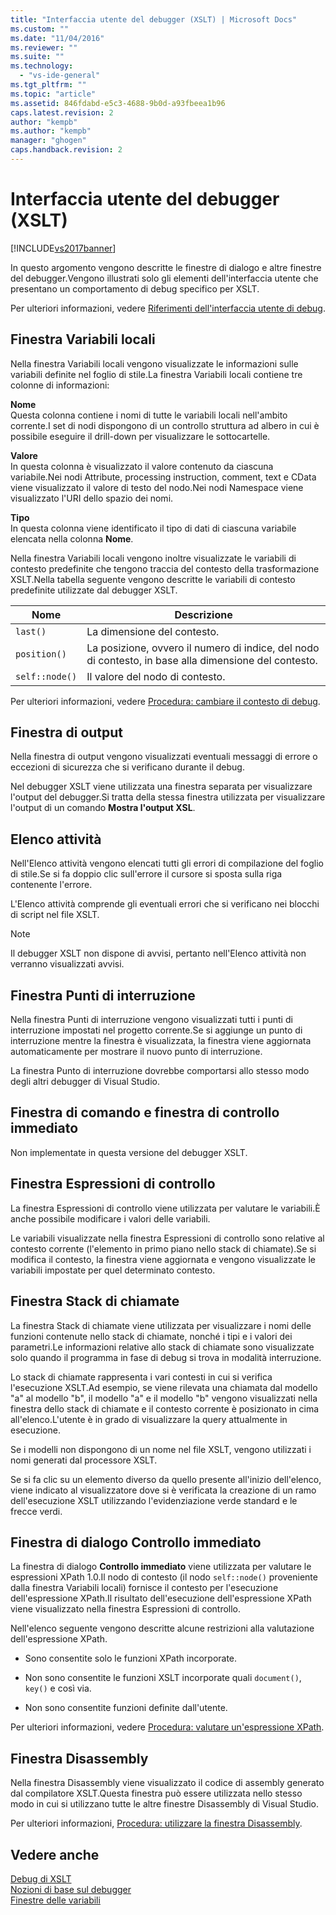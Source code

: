 ```yaml
---
title: "Interfaccia utente del debugger (XSLT) | Microsoft Docs"
ms.custom: ""
ms.date: "11/04/2016"
ms.reviewer: ""
ms.suite: ""
ms.technology: 
  - "vs-ide-general"
ms.tgt_pltfrm: ""
ms.topic: "article"
ms.assetid: 846fdabd-e5c3-4688-9b0d-a93fbeea1b96
caps.latest.revision: 2
author: "kempb"
ms.author: "kempb"
manager: "ghogen"
caps.handback.revision: 2
---
```

# Interfaccia utente del debugger (XSLT)
[!INCLUDE[vs2017banner](../code-quality/includes/vs2017banner.md)]

In questo argomento vengono descritte le finestre di dialogo e altre finestre del debugger.Vengono illustrati solo gli elementi dell'interfaccia utente che presentano un comportamento di debug specifico per XSLT.  
  
 Per ulteriori informazioni, vedere [Riferimenti dell'interfaccia utente di debug](../debugger/debugging-user-interface-reference.md).  
  
## Finestra Variabili locali  
 Nella finestra Variabili locali vengono visualizzate le informazioni sulle variabili definite nel foglio di stile.La finestra Variabili locali contiene tre colonne di informazioni:  
  
 **Nome**  
 Questa colonna contiene i nomi di tutte le variabili locali nell'ambito corrente.I set di nodi dispongono di un controllo struttura ad albero in cui è possibile eseguire il drill\-down per visualizzare le sottocartelle.  
  
 **Valore**  
 In questa colonna è visualizzato il valore contenuto da ciascuna variabile.Nei nodi Attribute, processing instruction, comment, text e CData viene visualizzato il valore di testo del nodo.Nei nodi Namespace viene visualizzato l'URI dello spazio dei nomi.  
  
 **Tipo**  
 In questa colonna viene identificato il tipo di dati di ciascuna variabile elencata nella colonna **Nome**.  
  
 Nella finestra Variabili locali vengono inoltre visualizzate le variabili di contesto predefinite che tengono traccia del contesto della trasformazione XSLT.Nella tabella seguente vengono descritte le variabili di contesto predefinite utilizzate dal debugger XSLT.  
  
|Nome|Descrizione|  
|----------|-----------------|  
|`last()`|La dimensione del contesto.|  
|`position()`|La posizione, ovvero il numero di indice, del nodo di contesto, in base alla dimensione del contesto.|  
|`self::node()`|Il valore del nodo di contesto.|  
  
 Per ulteriori informazioni, vedere [Procedura: cambiare il contesto di debug](../Topic/How%20to:%20Change%20the%20Debugger%20Context.md).  
  
## Finestra di output  
 Nella finestra di output vengono visualizzati eventuali messaggi di errore o eccezioni di sicurezza che si verificano durante il debug.  
  
 Nel debugger XSLT viene utilizzata una finestra separata per visualizzare l'output del debugger.Si tratta della stessa finestra utilizzata per visualizzare l'output di un comando **Mostra l'output XSL**.  
  
## Elenco attività  
 Nell'Elenco attività vengono elencati tutti gli errori di compilazione del foglio di stile.Se si fa doppio clic sull'errore il cursore si sposta sulla riga contenente l'errore.  
  
 L'Elenco attività comprende gli eventuali errori che si verificano nei blocchi di script nel file XSLT.  
  
> [!NOTE]
>  Il debugger XSLT non dispone di avvisi, pertanto nell'Elenco attività non verranno visualizzati avvisi.  
  
## Finestra Punti di interruzione  
 Nella finestra Punti di interruzione vengono visualizzati tutti i punti di interruzione impostati nel progetto corrente.Se si aggiunge un punto di interruzione mentre la finestra è visualizzata, la finestra viene aggiornata automaticamente per mostrare il nuovo punto di interruzione.  
  
 La finestra Punto di interruzione dovrebbe comportarsi allo stesso modo degli altri debugger di Visual Studio.  
  
## Finestra di comando e finestra di controllo immediato  
 Non implementate in questa versione del debugger XSLT.  
  
## Finestra Espressioni di controllo  
 La finestra Espressioni di controllo viene utilizzata per valutare le variabili.È anche possibile modificare i valori delle variabili.  
  
 Le variabili visualizzate nella finestra Espressioni di controllo sono relative al contesto corrente \(l'elemento in primo piano nello stack di chiamate\).Se si modifica il contesto, la finestra viene aggiornata e vengono visualizzate le variabili impostate per quel determinato contesto.  
  
## Finestra Stack di chiamate  
 La finestra Stack di chiamate viene utilizzata per visualizzare i nomi delle funzioni contenute nello stack di chiamate, nonché i tipi e i valori dei parametri.Le informazioni relative allo stack di chiamate sono visualizzate solo quando il programma in fase di debug si trova in modalità interruzione.  
  
 Lo stack di chiamate rappresenta i vari contesti in cui si verifica l'esecuzione XSLT.Ad esempio, se viene rilevata una chiamata dal modello "a" al modello "b", il modello "a" e il modello "b" vengono visualizzati nella finestra dello stack di chiamate e il contesto corrente è posizionato in cima all'elenco.L'utente è in grado di visualizzare la query attualmente in esecuzione.  
  
 Se i modelli non dispongono di un nome nel file XSLT, vengono utilizzati i nomi generati dal processore XSLT.  
  
 Se si fa clic su un elemento diverso da quello presente all'inizio dell'elenco, viene indicato al visualizzatore dove si è verificata la creazione di un ramo dell'esecuzione XSLT utilizzando l'evidenziazione verde standard e le frecce verdi.  
  
## Finestra di dialogo Controllo immediato  
 La finestra di dialogo **Controllo immediato** viene utilizzata per valutare le espressioni XPath 1.0.Il nodo di contesto \(il nodo `self::node()` proveniente dalla finestra Variabili locali\) fornisce il contesto per l'esecuzione dell'espressione XPath.Il risultato dell'esecuzione dell'espressione XPath viene visualizzato nella finestra Espressioni di controllo.  
  
 Nell'elenco seguente vengono descritte alcune restrizioni alla valutazione dell'espressione XPath.  
  
-   Sono consentite solo le funzioni XPath incorporate.  
  
-   Non sono consentite le funzioni XSLT incorporate quali `document()`, `key()` e così via.  
  
-   Non sono consentite funzioni definite dall'utente.  
  
 Per ulteriori informazioni, vedere [Procedura: valutare un'espressione XPath](../xml-tools/how-to-evaluate-an-xpath-expression.md).  
  
## Finestra Disassembly  
 Nella finestra Disassembly viene visualizzato il codice di assembly generato dal compilatore XSLT.Questa finestra può essere utilizzata nello stesso modo in cui si utilizzano tutte le altre finestre Disassembly di Visual Studio.  
  
 Per ulteriori informazioni, [Procedura: utilizzare la finestra Disassembly](../debugger/how-to-use-the-disassembly-window.md).  
  
## Vedere anche  
 [Debug di XSLT](../xml-tools/debugging-xslt.md)   
 [Nozioni di base sul debugger](../debugger/debugger-basics.md)   
 [Finestre delle variabili](../Topic/Variable%20Windows.md)